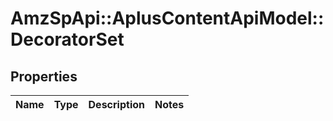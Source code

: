 # AmzSpApi::AplusContentApiModel::DecoratorSet

## Properties
Name | Type | Description | Notes
------------ | ------------- | ------------- | -------------

